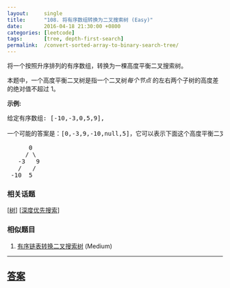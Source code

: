 ```yaml
---
layout:     single
title:      "108. 将有序数组转换为二叉搜索树 (Easy)"
date:       2016-04-18 21:30:00 +0800
categories: [leetcode]
tags:       [tree, depth-first-search]
permalink:  /convert-sorted-array-to-binary-search-tree/
---
```


<p>将一个按照升序排列的有序数组，转换为一棵高度平衡二叉搜索树。</p>

<p>本题中，一个高度平衡二叉树是指一个二叉树<em>每个节点&nbsp;</em>的左右两个子树的高度差的绝对值不超过 1。</p>

<p><strong>示例:</strong></p>

<pre>给定有序数组: [-10,-3,0,5,9],

一个可能的答案是：[0,-3,9,-10,null,5]，它可以表示下面这个高度平衡二叉搜索树：

      0
     / \
   -3   9
   /   /
 -10  5
</pre>

### 相关话题
  [[树](https://github.com/openset/leetcode/tree/master/tag/tree/README.md)]
  [[深度优先搜索](https://github.com/openset/leetcode/tree/master/tag/depth-first-search/README.md)]

### 相似题目
  1. [有序链表转换二叉搜索树](/convert-sorted-list-to-binary-search-tree) (Medium)

---

## [答案](https://github.com/openset/leetcode/tree/master/problems/convert-sorted-array-to-binary-search-tree)
